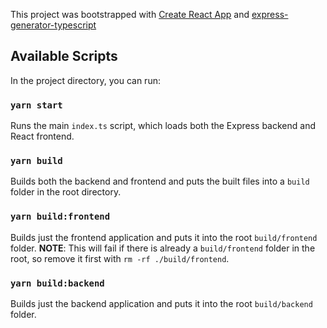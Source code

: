 This project was bootstrapped with [Create React App](https://github.com/facebook/create-react-app) and [express-generator-typescript](https://github.com/seanpmaxwell/express-generator-typescript)

## Available Scripts

In the project directory, you can run:

### `yarn start`

Runs the main `index.ts` script, which loads both the Express backend and React frontend.

### `yarn build`

Builds both the backend and frontend and puts the built files into a `build` folder in the root directory.

### `yarn build:frontend`

Builds just the frontend application and puts it into the root `build/frontend` folder.
**NOTE**: This will fail if there is already a `build/frontend` folder in the root, so remove it first with `rm -rf ./build/frontend`.

### `yarn build:backend`

Builds just the backend application and puts it into the root `build/backend` folder.
